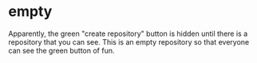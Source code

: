 # empty
Apparently, the green "create repository" button is hidden until there is a repository that you can see. This is an empty repository so that everyone can see the green button of fun.
